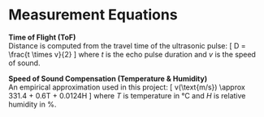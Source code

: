 # Measurement Equations

**Time of Flight (ToF)**  
Distance is computed from the travel time of the ultrasonic pulse:
\[ D = \frac{t \times v}{2} \]
where *t* is the echo pulse duration and *v* is the speed of sound.

**Speed of Sound Compensation (Temperature & Humidity)**  
An empirical approximation used in this project:
\[ v(\text{m/s}) \approx 331.4 + 0.6T + 0.0124H \]
where *T* is temperature in °C and *H* is relative humidity in %.
